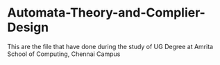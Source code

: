 # Automata-Theory-and-Complier-Design
This are the file that have done during the study of UG Degree at Amrita School of Computing, Chennai Campus
